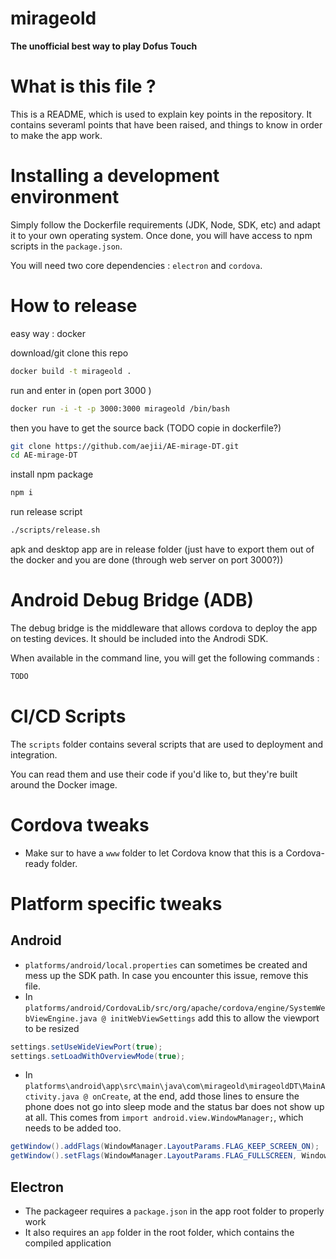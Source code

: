 # mirageold 

**The unofficial best way to play Dofus Touch**

# What is this file ? 

This is a README, which is used to explain key points in the repository. 
It contains severaml points that have been raised, and things to know in order to make the app work. 

# Installing a development environment

Simply follow the Dockerfile requirements (JDK, Node, SDK, etc) and adapt it to your own operating system. 
Once done, you will have access to npm scripts in the `package.json`.

You will need two core dependencies : `electron` and `cordova`.

# How to release

easy way : docker

download/git clone this repo
```bash
docker build -t mirageold .
```

run and enter in (open port 3000 )
```bash
docker run -i -t -p 3000:3000 mirageold /bin/bash
```

then you have to get the source back (TODO copie in dockerfile?)
```bash
git clone https://github.com/aejii/AE-mirage-DT.git
cd AE-mirage-DT
```

install npm package
```bash
npm i
```

run release script
```bash
./scripts/release.sh
```

apk and desktop app are in release folder
(just have to export them out of the docker and you are done (through web server on port 3000?))

# Android Debug Bridge (ADB)

The debug bridge is the middleware that allows cordova to deploy the app on testing devices. It should be included into the Androdi SDK.

When available in the command line, you will get the following commands : 

```bash
TODO
```

# CI/CD Scripts

The `scripts` folder contains several scripts that are used to deployment and integration. 

You can read them and use their code if you'd like to, but they're built around the Docker image.

# Cordova tweaks

- Make sur to have a `www` folder to let Cordova know that this is a Cordova-ready folder. 

# Platform specific tweaks

## Android

- `platforms/android/local.properties` can sometimes be created and mess up the SDK path. In case you encounter this issue, remove this file. 
- In `platforms/android/CordovaLib/src/org/apache/cordova/engine/SystemWebViewEngine.java @ initWebViewSettings` add this to allow the viewport to be resized
```java
settings.setUseWideViewPort(true);
settings.setLoadWithOverviewMode(true);
```
- In `platforms\android\app\src\main\java\com\mirageold\mirageoldDT\MainActivity.java @ onCreate`, at the end, add those lines to ensure the phone does not go into sleep mode and the status bar does not show up at all. This comes from `import android.view.WindowManager;`, which needs to be added too.
```java
getWindow().addFlags(WindowManager.LayoutParams.FLAG_KEEP_SCREEN_ON);
getWindow().setFlags(WindowManager.LayoutParams.FLAG_FULLSCREEN, WindowManager.LayoutParams.FLAG_FULLSCREEN);
```

## Electron

- The packageer requires a `package.json` in the app root folder to properly work
- It also requires an `app` folder in the root folder, which contains the compiled application